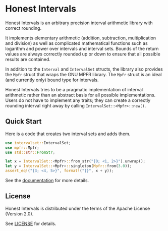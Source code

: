 # Honest Intervals

Honest Intervals is an arbitrary precision interval arithmetic library with correct rounding.

It implements elementary arithmetic (addition, subtraction, multiplication and division) as well
as complicated mathematical functions such as logarithm and power over intervals and interval
sets. Bounds of the return values are always correctly rounded up or down to ensure that all
possible results are contained.

In addition to the `Interval` and `IntervalSet` structs, the library also provides the `Mpfr`
struct that wraps the GNU MPFR library. The `Mpfr` struct is an ideal (and currently only)
bound type for intervals.

Honest Intervals tries to be a pragmatic implementation of interval arithmetic rather than an
abstract basis for all possible implementations. Users do not have to implement any traits; they
can create a correctly rounding interval right away by calling `IntervalSet::<Mpfr>::new()`.

## Quick Start

Here is a code that creates two interval sets and adds them.

```rust
use intervalset::IntervalSet;
use mpfr::Mpfr;
use std::str::FromStr;

let x = IntervalSet::<Mpfr>::from_str("{0; <1, 2>}").unwrap();
let y = IntervalSet::<Mpfr>::singleton(Mpfr::from(3.0));
assert_eq!("{3; <4, 5>}", format!("{}", x + y));
```

See the [documentation](https://docs.rs/honestintervals/) for more details.

## License

Honest Intervals is distributed under the terms of the Apache License (Version 2.0).

See [LICENSE](LICENSE) for details.
